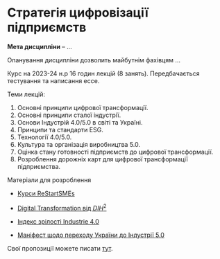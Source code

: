 # Стратегія цифровізації підприємств 
**Мета дисципліни** – ...

Опанування дисципліни дозволить майбутнім фахівцям ...

Курс на 2023-24 н.р 16 годин лекцій (8 занять). Передбачається тестування та написання ессе. 

Теми лекцій:

1) Основні принципи цифрової трансформації.
2) Основні принципи сталої індустрії. 
3) Основи Індустрій 4.0/5.0 в світі та Україні. 
4) Принципи та стандарти ESG.
5) Технології 4.0/5.0.
6) Культура та організація виробництва 5.0. 
7) Оцінка стану готовності підприємств до цифрової трансформації.
8) Розроблення дорожніх карт для цифрової трансформації підприємства.  

Матеріали для розроблення

- [Курси ReStartSMEs](https://mooc.restartsmes.eu/)
- [Digital Transformation від $DIH^2$](https://dih-squared.mooc.ramp.eu/courses/course-v1:DIH2+DIH2_907+2022/course/)
- [Індекс зрілості Industrie 4.0](https://github.com/pupenasan/dt/blob/main/articles/MatInd_2020.md)

- [Маніфест щодо переходу України до Індустрії 5.0](https://www.clusters.org.ua/blog-single/manifest-perehid-ua-industry5-0/)

Свої пропозиції можете писати [тут](https://github.com/pupenasan/digitalntransform/issues). 
